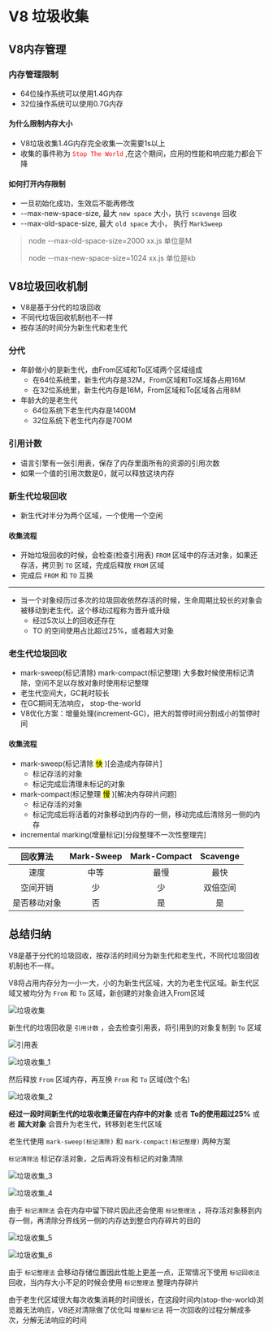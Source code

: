 # V8 垃圾收集

## V8内存管理

### 内存管理限制

- 64位操作系统可以使用1.4G内存
- 32位操作系统可以使用0.7G内存

#### 为什么限制内存大小

- V8垃圾收集1.4G内存完全收集一次需要1s以上
- 收集的事件称为 <font color='red'>`Stop The World`</font> ,在这个期间，应用的性能和响应能力都会下降

#### 如何打开内存限制

- 一旦初始化成功，生效后不能再修改
- --max-new-space-size, 最大 `new space` 大小，执行 `scavenge` 回收
- --max-old-space-size, 最大 `old space` 大小， 执行 `MarkSweep` 

> node --max-old-space-size=2000 xx.js 单位是M
>
> node --max-new-space-size=1024 xx.js 单位是kb

## V8垃圾回收机制

- V8是基于分代的垃圾回收
- 不同代垃圾回收机制也不一样
- 按存活的时间分为新生代和老生代

### 分代

- 年龄做小的是新生代，由From区域和To区域两个区域组成
  - 在64位系统里，新生代内存是32M，From区域和To区域各占用16M
  - 在32位系统里，新生代内存是16M，From区域和To区域各占用8M
- 年龄大的是老生代
  - 64位系统下老生代内存是1400M
  - 32位系统下老生代内存是700M

### 引用计数

- 语言引擎有一张引用表，保存了内存里面所有的资源的引用次数
- 如果一个值的引用次数是0，就可以释放这块内存

### 新生代垃圾回收

- 新生代对半分为两个区域，一个使用一个空闲

#### 收集流程

- 开始垃圾回收的时候，会检查(检查引用表) `FROM` 区域中的存活对象，如果还存活，拷贝到 `TO` 区域，完成后释放 `FROM` 区域
- 完成后 `FROM` 和 `TO` 互换

------

- 当一个对象经历过多次的垃圾回收依然存活的时候，生命周期比较长的对象会被移动到老生代，这个移动过程称为晋升或升级
  - 经过5次以上的回收还存在
  - TO 的空间使用占比超过25%，或者超大对象

### 老生代垃圾回收

- mark-sweep(标记清除) mark-compact(标记整理) 大多数时候使用标记清除，空间不足以存放对象时使用标记整理
- 老生代空间大，GC耗时较长
- 在GC期间无法响应， stop-the-world
- V8优化方案：增量处理(increment-GC)，把大的暂停时间分割成小的暂停时间

#### 收集流程

- mark-sweep(标记清除 <mark>快</mark> )[会造成内存碎片]
  - 标记存活的对象
  - 标记完成后清理未标记的对象
- mark-compact(标记整理 <mark>慢</mark> )[解决内存碎片问题]
  - 标记存活的对象
  - 标记完成后将活着的对象移动到内存的一侧，移动完成后清除另一侧的内存
- incremental marking(增量标记)[分段整理不一次性整理完]



|   回收算法   | Mark-Sweep | Mark-Compact | Scavenge |
| :----------: | :--------: | :----------: | :------: |
|     速度     |    中等    |     最慢     |   最快   |
|   空间开销   |     少     |      少      | 双倍空间 |
| 是否移动对象 |     否     |      是      |    是    |



## 总结归纳

V8是基于分代的垃圾回收，按存活的时间分为新生代和老生代，不同代垃圾回收机制也不一样。

V8将占用内存分为一小一大，小的为新生代区域，大的为老生代区域。新生代区域又被均分为 `From` 和 `To` 区域，新创建的对象会进入From区域



![垃圾收集](D:\Study\Web\V8\垃圾收集\dia\垃圾收集.png)



新生代的垃圾回收是 `引用计数` ，会去检查引用表，将引用到的对象复制到 `To` 区域 



![引用表](D:\Study\Web\V8\垃圾收集\dia\引用表.png)



![垃圾收集_1](D:\Study\Web\V8\垃圾收集\dia\垃圾收集_1.png)



然后释放 `From` 区域内存，再互换 `From` 和 `To` 区域(改个名)



![垃圾收集_2](D:\Study\Web\V8\垃圾收集\dia\垃圾收集_2.png)



**经过一段时间新生代的垃圾收集还留在内存中的对象** 或者 **To的使用超过25%** 或者 **超大对象** 会晋升为老生代，转移到老生代区域

老生代使用 `mark-sweep(标记清除)` 和 `mark-compact(标记整理)` 两种方案

`标记清除法` 标记存活对象，之后再将没有标记的对象清除

![垃圾收集_3](D:\Study\Web\V8\垃圾收集\dia\垃圾收集_3.png)

![垃圾收集_4](D:\Study\Web\V8\垃圾收集\dia\垃圾收集_4.png)

由于 `标记清除法` 会在内存中留下碎片因此还会使用 `标记整理法` ，将存活对象移到内存一侧，再清除分界线另一侧的内存达到整合内存碎片的目的

![垃圾收集_5](D:\Study\Web\V8\垃圾收集\dia\垃圾收集_5.png)

![垃圾收集_6](D:\Study\Web\V8\垃圾收集\dia\垃圾收集_6.png)

由于 `标记整理法` 会移动存储位置因此性能上更差一点，正常情况下使用 `标记回收法` 回收，当内存大小不足的时候会使用 `标记整理法` 整理内存碎片

由于老生代区域很大每次收集消耗的时间很长，在这段时间内(stop-the-world)浏览器无法响应，V8还对清除做了优化叫 `增量标记法` 将一次回收的过程分解成多次，分解无法响应的时间